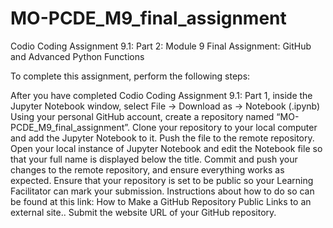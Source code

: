 # MO-PCDE_M9_final_assignment


Codio Coding Assignment 9.1: Part 2: Module 9 Final Assignment: GitHub and Advanced Python Functions

To complete this assignment, perform the following steps:

After you have completed Codio Coding Assignment 9.1: Part 1, inside the Jupyter Notebook window, select File -> Download as -> Notebook (.ipynb)
Using your personal GitHub account, create a repository named “MO-PCDE_M9_final_assignment”.
Clone your repository to your local computer and add the Jupyter Notebook to it.
Push the file to the remote repository.
Open your local instance of Jupyter Notebook and edit the Notebook file so that your full name is displayed below the title.
Commit and push your changes to the remote repository, and ensure everything works as expected.
Ensure that your repository is set to be public so your Learning Facilitator can mark your submission. Instructions about how to do so can be found at this link: How to Make a GitHub Repository Public Links to an external site..
Submit the website URL of your GitHub repository.
